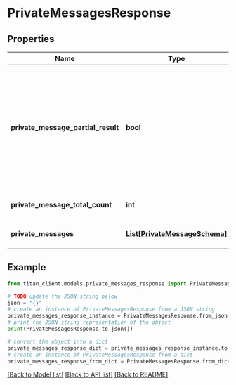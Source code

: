 # PrivateMessagesResponse


## Properties

Name | Type | Description | Notes
------------ | ------------- | ------------- | -------------
**private_message_partial_result** | **bool** | Indicates whether response contains partial result. It could be in case when request took too long and was terminated by timeout. | [optional] 
**private_message_total_count** | **int** | Total count of matched messages. | 
**private_messages** | [**List[PrivateMessageSchema]**](PrivateMessageSchema.md) | List of &#x60;Private messages&#x60;. | [optional] 

## Example

```python
from titan_client.models.private_messages_response import PrivateMessagesResponse

# TODO update the JSON string below
json = "{}"
# create an instance of PrivateMessagesResponse from a JSON string
private_messages_response_instance = PrivateMessagesResponse.from_json(json)
# print the JSON string representation of the object
print(PrivateMessagesResponse.to_json())

# convert the object into a dict
private_messages_response_dict = private_messages_response_instance.to_dict()
# create an instance of PrivateMessagesResponse from a dict
private_messages_response_from_dict = PrivateMessagesResponse.from_dict(private_messages_response_dict)
```
[[Back to Model list]](../README.md#documentation-for-models) [[Back to API list]](../README.md#documentation-for-api-endpoints) [[Back to README]](../README.md)



